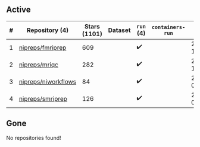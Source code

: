 ## Active
| # | Repository (4) | Stars (1101) | Dataset | `run` (4) | `containers-run` | Last Modified |
| --- | --- | --- | --- | --- | --- | --- |
| 1 | [nipreps/fmriprep](https://github.com/nipreps/fmriprep) | 609 |  | :heavy_check_mark: |  | 2024-06-04 19:50:19+00:00 |
| 2 | [nipreps/mriqc](https://github.com/nipreps/mriqc) | 282 |  | :heavy_check_mark: |  | 2024-06-03 12:20:22+00:00 |
| 3 | [nipreps/niworkflows](https://github.com/nipreps/niworkflows) | 84 |  | :heavy_check_mark: |  | 2024-05-21 07:07:00+00:00 |
| 4 | [nipreps/smriprep](https://github.com/nipreps/smriprep) | 126 |  | :heavy_check_mark: |  | 2024-05-21 05:50:45+00:00 |

## Gone
No repositories found!
